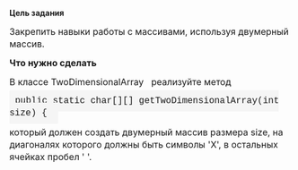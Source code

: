 <strong fr-original-style="" style="font-weight: 700; box-sizing: border-box;">Цель задания</strong>
<p fr-original-style="" style="margin-top: 0px; margin-bottom: 12px; color: var(--ui-sb-color-text-main); box-sizing: border-box; font-size: 16px; line-height: 22px;">Закрепить навыки работы с массивами, используя двумерный массив.</p>
<p fr-original-style="" style="margin-top: 0px; margin-bottom: 12px; color: var(--ui-sb-color-text-main); box-sizing: border-box; font-size: 16px; line-height: 22px;"><strong fr-original-style="" style="font-weight: 700; box-sizing: border-box;">Что нужно сделать</strong></p>
<p fr-original-style="" style="margin-top: 0px; margin-bottom: 12px; color: var(--ui-sb-color-text-main); box-sizing: border-box; font-size: 16px; line-height: 22px;">В классе TwoDimensionalArray &nbsp; реализуйте метод</p>
<p fr-original-style="" style="margin-top: 0px; margin-bottom: 12px; color: var(--ui-sb-color-text-main); box-sizing: border-box; font-size: 16px; line-height: 22px;"><span fr-original-class="fr-class-code" fr-original-style="" style="border-color: rgb(204, 204, 204); border-radius: 2px; background: rgb(245, 245, 245); padding: 10px; font-family: &quot;Courier New&quot;, Courier, monospace; box-sizing: border-box;">public static char[][] getTwoDimensionalArray(int size) {&nbsp;</span></p>
<p fr-original-style="" style="margin-top: 0px; margin-bottom: 12px; color: var(--ui-sb-color-text-main); box-sizing: border-box; font-size: 16px; line-height: 22px;">который должен создать двумерный массив размера size, на диагоналях которого должны быть символы 'X', в остальных ячейках пробел ' '.</p>
